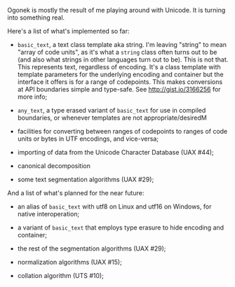 Ogonek is mostly the result of me playing around with Unicode. It is turning
into something real.

Here's a list of what's implemented so far:

 - `basic_text`, a text class template aka string. I'm leaving "string" to mean
   "array of code units", as it's what a `string` class often turns out to be
   (and also what strings in other languages turn out to be). This is not that.
   This represents text, regardless of encoding. It's a class template with
   template parameters for the underlying encoding and container but the
   interface it offers is for a range of codepoints. This makes conversions at
   API boundaries simple and type-safe. See http://gist.io/3166256 for more
   info;

 - `any_text`, a type erased variant of `basic_text` for use in compiled
   boundaries, or whenever templates are not appropriate/desiredM

 - facilities for converting between ranges of codepoints to ranges of code
   units or bytes in UTF encodings, and vice-versa;

 - importing of data from the Unicode Character Database (UAX #44);

 - canonical decomposition

 - some text segmentation algorithms (UAX #29);

And a list of what's planned for the near future:

 - an alias of `basic_text` with utf8 on Linux and utf16 on Windows, for native
   interoperation;

 - a variant of `basic_text` that employs type erasure to hide encoding and
   container;

 - the rest of the segmentation algorithms (UAX #29);

 - normalization algorithms (UAX #15);

 - collation algorithm (UTS #10);

